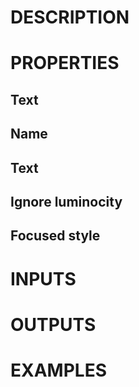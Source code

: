 # DESCRIPTION

# PROPERTIES

## Text

## Name

## Text

## Ignore luminocity

## Focused style

# INPUTS

# OUTPUTS

# EXAMPLES
